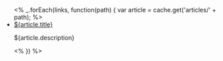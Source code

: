 <ul class="topic-links">
<% _.forEach(links, function(path) {
  var article = cache.get('articles/' + path);
  %>
  <li>
    <i class="icon icon-budicon-715"></i><a href="/docs${article.url}">${article.title}</a>
    <p>
      ${article.description}
    </p>
  </li>
<% }) %>
</ul>

